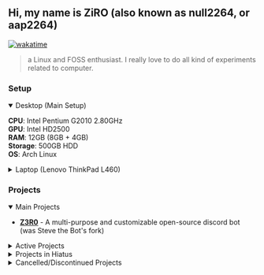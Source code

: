 ## Hi, my name is ZiRO (also known as null2264, or aap2264)

[![wakatime](https://wakatime.com/badge/user/e3f91dd5-c937-4d7d-98f5-f2282e7bfb16.svg)](https://wakatime.com/@e3f91dd5-c937-4d7d-98f5-f2282e7bfb16)

> a Linux and FOSS enthusiast. I really love to do all kind of experiments related to computer.

### Setup
<details open><summary>Desktop (Main Setup)</summary>

**CPU**: Intel Pentium G2010 2.80GHz  
**GPU**: Intel HD2500  
**RAM**: 12GB (8GB + 4GB)  
**Storage**: 500GB HDD  
**OS**: Arch Linux  

</details>

<details><summary>Laptop (Lenovo ThinkPad L460)</summary>

**CPU**: Intel Core i5-6200U  
**GPU**: Intel HD530  
**RAM**: 8GB  
**Storage**: 256GB SSD  
**OS**: Arch Linux  

</details>

### Projects

<details open><summary>Main Projects</summary>

- **[Z3R0](https://github.com/ZiRO-Bot/ziBot)** - A multi-purpose and customizable open-source discord bot (was Steve the Bot's fork)

</details>

<details><summary>Active Projects</summary>

- **[SkinCan](https://github.com/SkinCanOrg/SkinCan)** - A libre skin cancer detection app (made for Bangkit 2022)
- **[Dotfiles](https://github.com/null2264/dotfiles)** - Collection of my Configuration file
- **[zi-Dark](https://github.com/null2264/Zi-Dark)** - Custom CSS/Theme that use zi colorscheme (my custom colorscheme)
- **[imagemanip](https://github.com/null2264/imagemanip)** - Fun experiment with python's PIL
- **[CobbleGen](https://github.com/null2264/CobbleGen)** - A fabric mod that allows you to customize/randomize cobblestone generator
- And more other small project...

</details>

<details><summary>Projects in Hiatus</summary>

- **[Z3R0](https://github.com/ZiRO-Bot/ziBot)** - A multi-purpose and customizable open-source discord bot (was Steve the Bot's fork)
- **[ziTV *formerly IPTV Playlist*](https://github.com/null2264/ziTV)** - Collection of IPTV Channels
- **[speedrun.py](https://github.com/null2264/speedrun.py)** - An asynchronous API wrapper for speedrun.com

</details>

<details><summary>Cancelled/Discontinued Projects</summary>
  
- **[Faithful BE](https://github.com/null2264/Faithful-BE)** - Bedrock Port for Faithful 32x ( **PRIVATED**, can't redistribute textures due to XMrVizzy/Kraineff Faithful's licensing. [**Check out new and real faithful instead!**](https://faithfulpack.net/) )
- **[i18n](https://github.com/null2264/i18n)** - Experimental Internationalization System
- **[ziLauncher](https://github.com/null2264/Project-MC-Launcher)** - MultiMC fork but can be used without Premium account

</details>
